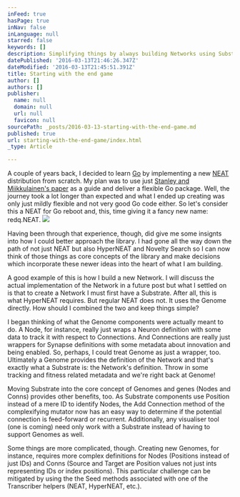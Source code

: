 ```yaml
---
inFeed: true
hasPage: true
inNav: false
inLanguage: null
starred: false
keywords: []
description: Simplifying things by always building Networks using Substrates
datePublished: '2016-03-13T21:46:26.347Z'
dateModified: '2016-03-13T21:45:51.391Z'
title: Starting with the end game
author: []
authors: []
publisher:
  name: null
  domain: null
  url: null
  favicon: null
sourcePath: _posts/2016-03-13-starting-with-the-end-game.md
published: true
url: starting-with-the-end-game/index.html
_type: Article

---
```

A couple of years back, I decided to learn [Go][0] by implementing a new [NEAT][1] distribution from scratch. My plan was to use just [Stanley and Miikkulainen's paper][2] as a guide and deliver a flexible Go package. Well, the journey took a lot longer than expected and what I ended up creating was only just mildly flexible and not very good Go code either. So let's consider this a NEAT for Go reboot and, this, time giving it a fancy new name: redq.NEAT. ![](https://the-grid-user-content.s3-us-west-2.amazonaws.com/41e485ef-d86b-4015-b308-4b105e610cf1.jpg)

Having been through that experience, though, did give me some insignts into how I could better approach the library. I had gone all the way down the path of not just NEAT but also HyperNEAT and Novelty Search so I can now think of those things as core concepts of the library and make decisions which incorporate these newer ideas into the heart of what I am building.

A good example of this is how I build a new Network. I will discuss the actual implementation of the Network in a future post but what I settled on is that to create a Network I must first have a Substrate. After all, this is what HyperNEAT requires. But regular NEAT does not. It uses the Genome directly. How should I combined the two and keep things simple?

I began thinking of what the Genome components were actually meant to do. A Node, for instance, really just wraps a Neuron definition with some data to track it with respect to Connections. And Connections are really just wrappers for Synapse definitions with some metadata about innovation and being enabled. So, perhaps, I could treat Genome as just a wrapper, too. Ultimately a Genome provides the definition of the Network and that's exactly what a Substrate is: the Network's definition. Throw in some tracking and fitness related metadata and we're right back at Genome!

Moving Substrate into the core concept of Genomes and genes (Nodes and Conns) provides other benefits, too. As Substrate components use Position instead of a mere ID to identify Nodes, the Add Connection method of the complexifying mutator now has an easy way to determine if the potential connection is feed-forward or recurrent. Additionally, any visualiser tool (one is coming) need only work with a Substrate instead of having to support Genomes as well.

Some things are more complicated, though. Creating new Genomes, for instance, requires more complex definitions for Nodes (Positions instead of just IDs) and Conns (Source and Target are Position values not just ints representing IDs or index positions). This particular challenge can be mitigated by using the the Seed methods associated with one of the Transcriber helpers (NEAT, HyperNEAT, etc.).


[0]: https://golang.org/
[1]: http://www.cs.ucf.edu/~kstanley/neat.html
[2]: http://nn.cs.utexas.edu/keyword?stanley:ec02